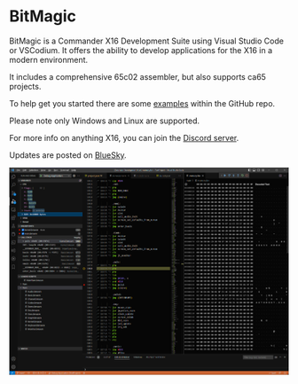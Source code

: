 # BitMagic

BitMagic is a Commander X16 Development Suite using Visual Studio Code or VSCodium. It offers the ability to develop applications for the X16 in a modern environment.

It includes a comprehensive 65c02 assembler, but also supports ca65 projects.

To help get you started there are some [examples](https://github.com/Yazwh0/BitMagic.Examples) within the GitHub repo.

Please note only Windows and Linux are supported.

For more info on anything X16, you can join the [Discord server](https://discord.gg/nS2PqEC).

Updates are posted on [BlueSky](https://bsky.app/profile/bitmagic.bsky.social).

![Debugger Example](https://github.com/Yazwh0/BitMagic.Documentation/blob/9efdfa142d2c69cb8e83a94ef8faf692ab475a1a/Images/DebuggerExample.png?raw=true)
